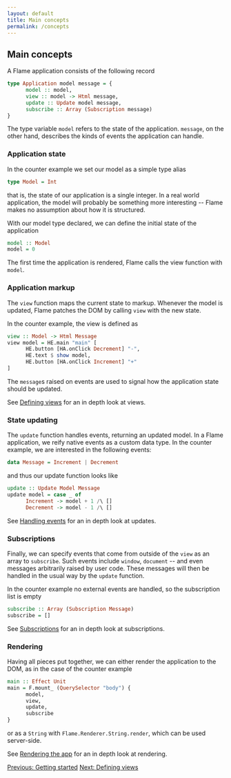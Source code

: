```yaml
---
layout: default
title: Main concepts
permalink: /concepts
---
```


## Main concepts

A Flame application consists of the following record

```haskell
type Application model message = {
      model :: model,
      view :: model -> Html message,
      update :: Update model message,
      subscribe :: Array (Subscription message)
}
```
The type variable `model` refers to the state of the application. `message`, on the other hand, describes the kinds of events the application can handle.

### Application state

In the counter example we set our model as a simple type alias

```haskell
type Model = Int
```

that is, the state of our application is a single integer. In a real world application, the model will probably be something more interesting -- Flame makes no assumption about how it is structured.

With our model type declared, we can define the initial state of the application

```haskell
model :: Model
model = 0
```

The first time the application is rendered, Flame calls the view function with `model`.

### Application markup

The `view` function maps the current state to markup. Whenever the model is updated, Flame patches the DOM by calling `view` with the new state.

In the counter example, the view is defined as

```haskell
view :: Model -> Html Message
view model = HE.main "main" [
      HE.button [HA.onClick Decrement] "-",
      HE.text $ show model,
      HE.button [HA.onClick Increment] "+"
]
```

The `message`s raised on events are used to signal how the application state should be updated.

See [Defining views](views) for an in depth look at views.

### State updating

The `update` function handles events, returning an updated model. In a Flame application, we reify native events as a custom data type. In the counter example, we are interested in the following events:

```haskell
data Message = Increment | Decrement
```

and thus our update function looks like

```haskell
update :: Update Model Message
update model = case _ of
      Increment -> model + 1 /\ []
      Decrement -> model - 1 /\ []
```

See [Handling events](events) for an in depth look at updates.

### Subscriptions

Finally, we can specify events that come from outside of the `view` as an array to `subscribe`. Such events include `window`, `document` -- and even messages arbitrarily raised by user code. These messages will then be handled in the usual way by the `update` function.

In the counter example no external events are handled, so the subscription list is empty

```haskell
subscribe :: Array (Subscription Message)
subscribe = []
```

See [Subscriptions](events#subscriptions) for an in depth look at subscriptions.

### Rendering

Having all pieces put together, we can either render the application to the DOM, as in the case of the counter example

```haskell
main :: Effect Unit
main = F.mount_ (QuerySelector "body") {
      model,
      view,
      update,
      subscribe
}
```

or as a `String` with `Flame.Renderer.String.render`, which can be used server-side.

See [Rendering the app](rendering) for an in depth look at rendering.

<a href="/index" class="direction previous">Previous: Getting started</a>
<a href="/views" class="direction">Next: Defining views</a>
